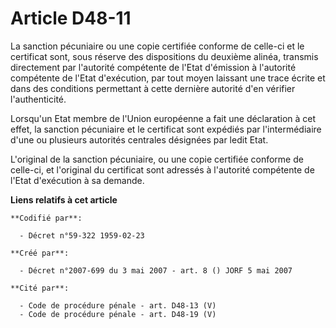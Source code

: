 # Article D48-11

La sanction pécuniaire ou une copie certifiée conforme de celle-ci et le certificat sont, sous réserve des dispositions du
deuxième alinéa, transmis directement par l'autorité compétente de l'Etat d'émission à l'autorité compétente de l'Etat
d'exécution, par tout moyen laissant une trace écrite et dans des conditions permettant à cette dernière autorité d'en
vérifier l'authenticité.

Lorsqu'un Etat membre de l'Union européenne a fait une déclaration à cet effet, la sanction pécuniaire et le certificat sont
expédiés par l'intermédiaire d'une ou plusieurs autorités centrales désignées par ledit Etat.

L'original de la sanction pécuniaire, ou une copie certifiée conforme de celle-ci, et l'original du certificat sont adressés
à l'autorité compétente de l'Etat d'exécution à sa demande.

**Liens relatifs à cet article**

	**Codifié par**:

	  - Décret n°59-322 1959-02-23

	**Créé par**:

	  - Décret n°2007-699 du 3 mai 2007 - art. 8 () JORF 5 mai 2007

	**Cité par**:

	  - Code de procédure pénale - art. D48-13 (V)
	  - Code de procédure pénale - art. D48-19 (V)
